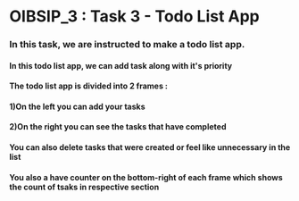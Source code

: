 # OIBSIP_3 : Task 3 - Todo List App

### In this task, we are instructed to make a todo list app.
#### In this todo list app, we can add task along with it's priority
#### The todo list app is divided into 2 frames : 
#### 1)On the left you can add your tasks 
#### 2)On the right you can see the tasks that have completed
#### You can also delete tasks that were created or feel like unnecessary in the list
#### You also a have counter on the bottom-right of each frame which shows the count of tsaks in respective section
